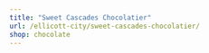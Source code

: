 ```yaml
---
title: "Sweet Cascades Chocolatier"
url: /ellicott-city/sweet-cascades-chocolatier/
shop: chocolate
---
```

